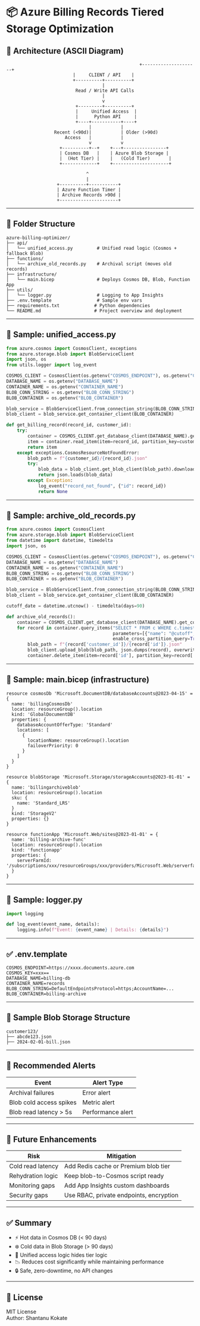 # 📦 Azure Billing Records Tiered Storage Optimization

## 🧠 Architecture (ASCII Diagram)

```
                                                  +---------------------+
                         |     CLIENT / API    |
                         +----------+----------+
                                    |
                          Read / Write API Calls
                                    |
                                    v
                          +---------+----------+
                          |     Unified Access  |
                          |      Python API     |
                          +----+-----------+----+
                               |           |
                  Recent (<90d)|           | Older (>90d)
                      Access   |           |
                               v           v
                    +----------+--+    +---+----------------+
                    | Cosmos DB   |    | Azure Blob Storage |
                    |  (Hot Tier) |    |   (Cold Tier)       |
                    +-------------+    +---------------------+

                              ^
                              |
                   +----------+-----------+
                   | Azure Function Timer |
                   | Archive Records >90d |
                   +----------------------+

```

---

## 📁 Folder Structure

```
azure-billing-optimizer/
├── api/
│   └── unified_access.py         # Unified read logic (Cosmos + fallback Blob)
├── functions/
│   └── archive_old_records.py    # Archival script (moves old records)
├── infrastructure/
│   └── main.bicep                # Deploys Cosmos DB, Blob, Function App
├── utils/
│   └── logger.py                 # Logging to App Insights
├── .env.template                 # Sample env vars
├── requirements.txt             # Python dependencies
└── README.md                    # Project overview and deployment
```

---

## 🧾 Sample: unified_access.py

```python
from azure.cosmos import CosmosClient, exceptions
from azure.storage.blob import BlobServiceClient
import json, os
from utils.logger import log_event

COSMOS_CLIENT = CosmosClient(os.getenv("COSMOS_ENDPOINT"), os.getenv("COSMOS_KEY"))
DATABASE_NAME = os.getenv("DATABASE_NAME")
CONTAINER_NAME = os.getenv("CONTAINER_NAME")
BLOB_CONN_STRING = os.getenv("BLOB_CONN_STRING")
BLOB_CONTAINER = os.getenv("BLOB_CONTAINER")

blob_service = BlobServiceClient.from_connection_string(BLOB_CONN_STRING)
blob_client = blob_service.get_container_client(BLOB_CONTAINER)

def get_billing_record(record_id, customer_id):
    try:
        container = COSMOS_CLIENT.get_database_client(DATABASE_NAME).get_container_client(CONTAINER_NAME)
        item = container.read_item(item=record_id, partition_key=customer_id)
        return item
    except exceptions.CosmosResourceNotFoundError:
        blob_path = f"{customer_id}/{record_id}.json"
        try:
            blob_data = blob_client.get_blob_client(blob_path).download_blob().readall()
            return json.loads(blob_data)
        except Exception:
            log_event("record_not_found", {"id": record_id})
            return None
```

---

## 🧾 Sample: archive_old_records.py

```python
from azure.cosmos import CosmosClient
from azure.storage.blob import BlobServiceClient
from datetime import datetime, timedelta
import json, os

COSMOS_CLIENT = CosmosClient(os.getenv("COSMOS_ENDPOINT"), os.getenv("COSMOS_KEY"))
DATABASE_NAME = os.getenv("DATABASE_NAME")
CONTAINER_NAME = os.getenv("CONTAINER_NAME")
BLOB_CONN_STRING = os.getenv("BLOB_CONN_STRING")
BLOB_CONTAINER = os.getenv("BLOB_CONTAINER")

blob_service = BlobServiceClient.from_connection_string(BLOB_CONN_STRING)
blob_client = blob_service.get_container_client(BLOB_CONTAINER)

cutoff_date = datetime.utcnow() - timedelta(days=90)

def archive_old_records():
    container = COSMOS_CLIENT.get_database_client(DATABASE_NAME).get_container_client(CONTAINER_NAME)
    for record in container.query_items("SELECT * FROM c WHERE c.timestamp < @cutoff",
                                        parameters=[{"name": "@cutoff", "value": cutoff_date.isoformat()}],
                                        enable_cross_partition_query=True):
        blob_path = f"{record['customer_id']}/{record['id']}.json"
        blob_client.upload_blob(blob_path, json.dumps(record), overwrite=True)
        container.delete_item(item=record['id'], partition_key=record['customer_id'])
```

---

## 🧾 Sample: main.bicep (infrastructure)

```bicep
resource cosmosDb 'Microsoft.DocumentDB/databaseAccounts@2023-04-15' = {
  name: 'billingCosmosDb'
  location: resourceGroup().location
  kind: 'GlobalDocumentDB'
  properties: {
    databaseAccountOfferType: 'Standard'
    locations: [
      {
        locationName: resourceGroup().location
        failoverPriority: 0
      }
    ]
  }
}

resource blobStorage 'Microsoft.Storage/storageAccounts@2023-01-01' = {
  name: 'billingarchiveblob'
  location: resourceGroup().location
  sku: {
    name: 'Standard_LRS'
  }
  kind: 'StorageV2'
  properties: {}
}

resource functionApp 'Microsoft.Web/sites@2023-01-01' = {
  name: 'billing-archive-func'
  location: resourceGroup().location
  kind: 'functionapp'
  properties: {
    serverFarmId: '/subscriptions/xxx/resourceGroups/xxx/providers/Microsoft.Web/serverfarms/xxx'
  }
}
```

---

## 🧾 Sample: logger.py

```python
import logging

def log_event(event_name, details):
    logging.info(f"Event: {event_name} | Details: {details}")
```

---

## ✅ .env.template

```env
COSMOS_ENDPOINT=https://xxxx.documents.azure.com
COSMOS_KEY=xxx==
DATABASE_NAME=billing-db
CONTAINER_NAME=records
BLOB_CONN_STRING=DefaultEndpointsProtocol=https;AccountName=...
BLOB_CONTAINER=billing-archive
```

---

## 🧪 Sample Blob Storage Structure

```
customer123/
├── abcde123.json
├── 2024-02-01-bill.json
```

---

## 🚨 Recommended Alerts

| Event                    | Alert Type        |
|-------------------------|-------------------|
| Archival failures       | Error alert       |
| Blob cold access spikes | Metric alert      |
| Blob read latency > 5s  | Performance alert |

---

## 🔮 Future Enhancements

| Risk                   | Mitigation                            |
|------------------------|----------------------------------------|
| Cold read latency      | Add Redis cache or Premium blob tier  |
| Rehydration logic      | Keep blob-to-Cosmos script ready      |
| Monitoring gaps        | Add App Insights custom dashboards    |
| Security gaps          | Use RBAC, private endpoints, encryption |

---

## ✅ Summary

- ⚡ Hot data in Cosmos DB (< 90 days)
- ❄️ Cold data in Blob Storage (> 90 days)
- 🔁 Unified access logic hides tier logic
- 📉 Reduces cost significantly while maintaining performance
- 🔒 Safe, zero-downtime, no API changes

---

## 📄 License

MIT License  
Author: Shantanu Kokate
